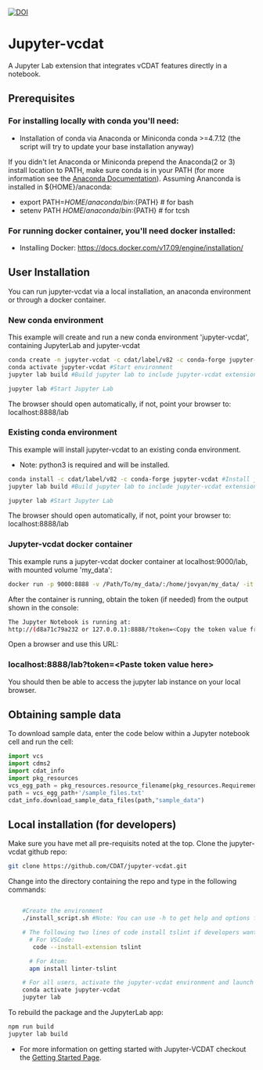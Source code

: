 [![DOI](https://zenodo.org/badge/147574270.svg)](https://zenodo.org/badge/latestdoi/147574270)

# Jupyter-vcdat

A Jupyter Lab extension that integrates vCDAT features directly in a notebook.

## Prerequisites

### For installing locally with conda you'll need:
- Installation of conda via Anaconda or Miniconda conda >=4.7.12 (the script
  will try to update your base installation anyway)

If you didn't let Anaconda or Miniconda prepend the Anaconda(2 or 3) install location to PATH, make sure conda is in your PATH (for more information see the [Anaconda Documentation](https://docs.anaconda.com/anaconda/user-guide/faq/#installing-anaconda)). Assuming Ananconda is installed in ${HOME}/anaconda:
* export PATH=${HOME}/anaconda/bin:${PATH} # for bash
* setenv PATH ${HOME}/anaconda/bin:${PATH} # for tcsh

### For running docker container, you'll need docker installed:
- Installing Docker: https://docs.docker.com/v17.09/engine/installation/

## User Installation

You can run jupyter-vcdat via a local installation, an anaconda environment or through a docker container.

### New conda environment

This example will create and run a new conda environment 'jupyter-vcdat', containing JupyterLab and jupyter-vcdat

```bash
conda create -n jupyter-vcdat -c cdat/label/v82 -c conda-forge jupyter-vcdat #Create conda environment
conda activate jupyter-vcdat #Start environment
jupyter lab build #Build jupyter lab to include jupyter-vcdat extension (only for first time installation)

jupyter lab #Start Jupyter Lab
```

The browser should open automatically, if not, point your browser to: localhost:8888/lab

### Existing conda environment

This example will install jupyter-vcdat to an existing conda environment.
* Note: python3 is required and will be installed.

```bash
conda install -c cdat/label/v82 -c conda-forge jupyter-vcdat #Install jupyter-vcdat
jupyter lab build #Build jupyter lab to include jupyter-vcdat extension (only for first time installation)

jupyter lab #Start Jupyter Lab
```

The browser should open automatically, if not, point your browser to: localhost:8888/lab

### Jupyter-vcdat docker container

This example runs a jupyter-vcdat docker container at localhost:9000/lab, with mounted volume 'my_data':

```bash
docker run -p 9000:8888 -v /Path/To/my_data/:/home/jovyan/my_data/ -it cdat/vcdat:latest #Run the image
```

After the container is running, obtain the token (if needed) from the output shown in the console:

```bash
The Jupyter Notebook is running at:
http://(d8a71c79a232 or 127.0.0.1):8888/?token=<Copy the token value from here>
```

Open a browser and use this URL:

### localhost:8888/lab?token=\<Paste token value here>

You should then be able to access the jupyter lab instance on your local browser.

## Obtaining sample data

To download sample data, enter the code below within a Jupyter notebook cell and run the cell:

```python
import vcs
import cdms2
import cdat_info
import pkg_resources
vcs_egg_path = pkg_resources.resource_filename(pkg_resources.Requirement.parse("vcs"), "share/vcs")
path = vcs_egg_path+'/sample_files.txt'
cdat_info.download_sample_data_files(path,"sample_data")
```


## Local installation (for developers)

Make sure you have met all pre-requisits noted at the top.
Clone the jupyter-vcdat github repo:

```bash
git clone https://github.com/CDAT/jupyter-vcdat.git
```

Change into the directory containing the repo and type in the following commands:

```bash

    #Create the environment
    ./install_script.sh #Note: You can use -h to get help and options for installation script.

    # The following two lines of code install tslint if developers want to use it (optional):
      # For VSCode:
       code --install-extension tslint

      # For Atom:
      apm install linter-tslint

    # For all users, activate the jupyter-vcdat environment and launch the JupyterLab interface
    conda activate jupyter-vcdat
    jupyter lab

```

To rebuild the package and the JupyterLab app:

```bash
npm run build
jupyter lab build
```

* For more information on getting started with Jupyter-VCDAT checkout the [Getting Started Page](https://github.com/CDAT/jupyter-vcdat/wiki/Getting-Started).